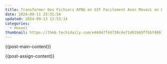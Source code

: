 ```yaml
---
title: Transformer Des Fichiers APNG en GIF Facilement Avec Movavi en Ligne Gratuit
date: 2024-09-11 23:31:54
updated: 2024-09-13 12:53:14
categories:
  - movavi
thumbnail: https://thmb.techidaily.com/e46847f4d730c4e71d01b69ffbbf4867ec32380919d66b5ed5af5b5df6bd28ce.jpg
---
```


{{post-main-content}}

<ins class="adsbygoogle"
     style="display:block"
     data-ad-format="autorelaxed"
     data-ad-client="ca-pub-7571918770474297"
     data-ad-slot="1223367746"></ins>

{{post-assign-content}}

<ins class="adsbygoogle"
     style="display:block"
     data-ad-client="ca-pub-7571918770474297"
     data-ad-slot="8358498916"
     data-ad-format="auto"
     data-full-width-responsive="true"></ins>
